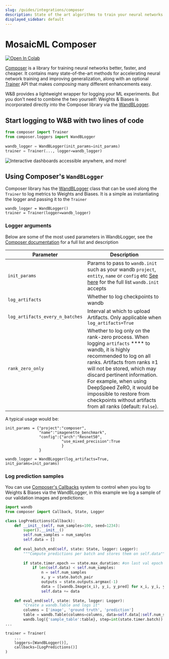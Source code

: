 ```yaml
---
slug: /guides/integrations/composer
description: State of the art algorithms to train your neural networks
displayed_sidebar: default
---
```


# MosaicML Composer

[![Open In Colab](https://colab.research.google.com/assets/colab-badge.svg)](https://wandb.me/composer)

[Composer](https://github.com/mosaicml/composer) is a library for training neural networks better, faster, and cheaper. It contains many state-of-the-art methods for accelerating neural network training and improving generalization, along with an optional [Trainer](https://docs.mosaicml.com/en/v0.5.0/trainer/using\_the\_trainer.html) API that makes _composing_ many different enhancements easy.

W&B provides a lightweight wrapper for logging your ML experiments. But you don't need to combine the two yourself: Weights & Biases is incorporated directly into the Composer library via the [WandBLogger](https://docs.mosaicml.com/en/latest/api\_reference/composer.loggers.wandb\_logger.html#composer-loggers-wandb-logger).

## Start logging to W&B with two lines of code

```python
from composer import Trainer
from composer.loggers import WandBLogger
﻿
wandb_logger = WandBLogger(init_params=init_params)
trainer = Trainer(..., logger=wandb_logger)
```

![Interactive dashboards accessible anywhere, and more!](@site/static/images/integrations/n6P7K4M.gif)

## Using Composer's `WandBLogger`

Composer library has the [WandBLogger](https://docs.mosaicml.com/en/latest/api\_reference/composer.loggers.wandb\_logger.html#composer-loggers-wandb-logger) class that can be used along the  `Trainer` to log metrics to Weights and Biases. It is a simple as instantiating the logger and passing it to the `Trainer`

```
wandb_logger = WandBLogger()
trainer = Trainer(logger=wandb_logger)
```

### Logger arguments

Below are some of the most used parameters in WandbLogger, see the [Composer documentation](https://docs.mosaicml.com/en/latest/api\_reference/composer.loggers.wandb\_logger.html#composer-loggers-wandb-logger) for a full list and description

| Parameter                       | Description                                                                                                                                                                                                                                                                                                                                                              |
| ------------------------------- | ------------------------------------------------------------------------------------------------------------------------------------------------------------------------------------------------------------------------------------------------------------------------------------------------------------------------------------------------------------------------ |
| `init_params`                   | Params to pass to `wandb.init` such as your wandb `project`, `entity`, `name` or `config` etc [See here](https://docs.wandb.ai/ref/python/init) for the full list `wandb.init` accepts                                                                                                                                                                                   |
| `log_artifacts`                 | Whether to log checkpoints to wandb                                                                                                                                                                                                                                                                                                                                       |
| `log_artifacts_every_n_batches` | Interval at which to upload Artifacts. Only applicable when `log_artifacts=True`                                                                                                                                                                                                                                                                                        |
| `rank_zero_only`                | Whether to log only on the rank-zero process. When logging `artifacts` **** to wandb, it is highly recommended to log on all ranks. Artifacts from ranks ≥1 will not be stored, which may discard pertinent information. For example, when using DeepSpeed ZeRO, it would be impossible to restore from checkpoints without artifacts from all ranks (default: `False`). |

A typical usage would be:

```
init_params = {"project":"composer", 
               "name":"imagenette_benchmark",
               "config":{"arch":"Resnet50",
                         "use_mixed_precision":True
                         }
               }

wandb_logger = WandBLogger(log_artifacts=True, init_params=init_params)
```

### Log prediction samples

You can use [Composer's Callbacks](https://docs.mosaicml.com/en/latest/trainer/callbacks.html) system to control when you log to Weights & Biases via the WandBLogger, in this example we log a sample of our validation images and predictions:

```python
import wandb
from composer import Callback, State, Logger

class LogPredictions(Callback):
    def __init__(self, num_samples=100, seed=1234):
        super().__init__()
        self.num_samples = num_samples
        self.data = []
        
    def eval_batch_end(self, state: State, logger: Logger):
        """Compute predictions per batch and stores them on self.data"""
        
        if state.timer.epoch == state.max_duration: #on last val epoch
            if len(self.data) < self.num_samples:
                n = self.num_samples
                x, y = state.batch_pair
                outputs = state.outputs.argmax(-1)
                data = [[wandb.Image(x_i), y_i, y_pred] for x_i, y_i, y_pred in list(zip(x[:n], y[:n], outputs[:n]))]
                self.data += data
            
    def eval_end(self, state: State, logger: Logger):
        "Create a wandb.Table and logs it"
        columns = ['image', 'ground truth', 'prediction']
        table = wandb.Table(columns=columns, data=self.data[:self.num_samples])
        wandb.log({'sample_table':table}, step=int(state.timer.batch))         
...

trainer = Trainer(
    ...
    loggers=[WandBLogger()],
    callbacks=[LogPredictions()]
)
```
